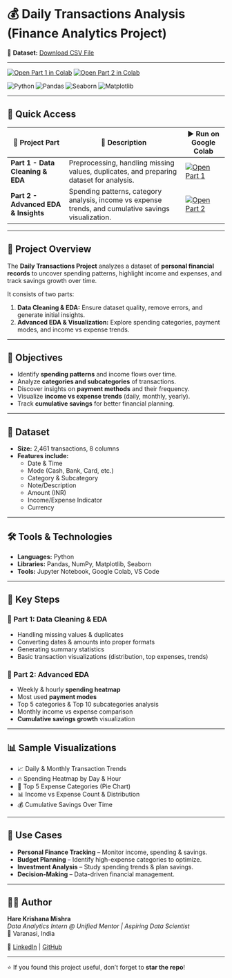 # 💰 Daily Transactions Analysis (Finance Analytics Project)

📂 **Dataset:** [Download CSV File](https://drive.google.com/file/d/1Ymvfn-isRziGIDRtwtvVWdl7GzhUKoAf/view?usp=sharing)  

---

[![Open Part 1 in Colab](https://colab.research.google.com/assets/colab-badge.svg)](https://colab.research.google.com/drive/1TP0Sn2tXJBHBjk83VAoBQrIHT9EfVK2i?usp=sharing)
[![Open Part 2 in Colab](https://colab.research.google.com/assets/colab-badge.svg)](https://colab.research.google.com/drive/1GCd6nAXB3ZAM79ADzaQFNzwBf9JlVvsb?usp=sharing)

![Python](https://img.shields.io/badge/Python-3.9-blue?logo=python)
![Pandas](https://img.shields.io/badge/Pandas-Data_Analysis-yellow?logo=pandas)
![Seaborn](https://img.shields.io/badge/Seaborn-Visualization-orange?logo=python)
![Matplotlib](https://img.shields.io/badge/Matplotlib-Charts-green?logo=python)

---

## 🔗 Quick Access
| 📂 Project Part | 🚀 Description | ▶️ Run on Google Colab |
|-----------------|----------------|-------------------------|
| **Part 1 - Data Cleaning & EDA** | Preprocessing, handling missing values, duplicates, and preparing dataset for analysis. | [![Open Part 1](https://colab.research.google.com/assets/colab-badge.svg)](https://colab.research.google.com/drive/1TP0Sn2tXJBHBjk83VAoBQrIHT9EfVK2i?usp=sharing) |
| **Part 2 - Advanced EDA & Insights** | Spending patterns, category analysis, income vs expense trends, and cumulative savings visualization. | [![Open Part 2](https://colab.research.google.com/assets/colab-badge.svg)](https://colab.research.google.com/drive/1GCd6nAXB3ZAM79ADzaQFNzwBf9JlVvsb?usp=sharing) |

---

## 🌟 Project Overview
The **Daily Transactions Project** analyzes a dataset of **personal financial records** to uncover spending patterns, highlight income and expenses, and track savings growth over time.  

It consists of two parts:  
1. **Data Cleaning & EDA:** Ensure dataset quality, remove errors, and generate initial insights.  
2. **Advanced EDA & Visualization:** Explore spending categories, payment modes, and income vs expense trends.  

---

## 🎯 Objectives
- Identify **spending patterns** and income flows over time.  
- Analyze **categories and subcategories** of transactions.  
- Discover insights on **payment methods** and their frequency.  
- Visualize **income vs expense trends** (daily, monthly, yearly).  
- Track **cumulative savings** for better financial planning.  

---

## 📂 Dataset
- **Size:** 2,461 transactions, 8 columns  
- **Features include:**  
  - Date & Time  
  - Mode (Cash, Bank, Card, etc.)  
  - Category & Subcategory  
  - Note/Description  
  - Amount (INR)  
  - Income/Expense Indicator  
  - Currency  

---

## 🛠️ Tools & Technologies
- **Languages:** Python  
- **Libraries:** Pandas, NumPy, Matplotlib, Seaborn  
- **Tools:** Jupyter Notebook, Google Colab, VS Code  

---

## 🔑 Key Steps
### 📍 Part 1: Data Cleaning & EDA
- Handling missing values & duplicates  
- Converting dates & amounts into proper formats  
- Generating summary statistics  
- Basic transaction visualizations (distribution, top expenses, trends)  

### 📍 Part 2: Advanced EDA
- Weekly & hourly **spending heatmap**  
- Most used **payment modes**  
- Top 5 categories & Top 10 subcategories analysis  
- Monthly income vs expense comparison  
- **Cumulative savings growth** visualization  

---

## 📊 Sample Visualizations
- 📈 Daily & Monthly Transaction Trends  
- 🔥 Spending Heatmap by Day & Hour  
- 🥘 Top 5 Expense Categories (Pie Chart)  
- 📊 Income vs Expense Count & Distribution  
- 💰 Cumulative Savings Over Time  

---

## 🚀 Use Cases
- **Personal Finance Tracking** – Monitor income, spending & savings.  
- **Budget Planning** – Identify high-expense categories to optimize.  
- **Investment Analysis** – Study spending trends & plan savings.  
- **Decision-Making** – Data-driven financial management.  

---

## 👨‍💻 Author  
**Hare Krishana Mishra**  
_Data Analytics Intern @ Unified Mentor | Aspiring Data Scientist_  
📍 Varanasi, India  

🔗 [LinkedIn](https://www.linkedin.com/in/hare-krishana-mishra-10683a238/) | [GitHub](https://github.com/HareKrishanaMishra787)  

---

⭐ If you found this project useful, don’t forget to **star the repo**!
